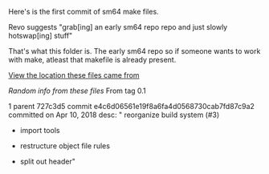 Here's is the first commit of sm64 make files.

Revo suggests "grab[ing] an early sm64 repo repo and just slowly hotswap[ing] stuff"

That's what this folder is. The early sm64 repo so if someone wants to work with make, atleast that makefile is already present.

[View the location these files came from](https://github.com/SM64-TAS-ABC/sm64_source/tree/e4c6d06561e19f8a6fa4d0568730cab7fd87c9a2)

*Random info from these files*
From tag 0.1

1 parent 727c3d5 commit e4c6d06561e19f8a6fa4d0568730cab7fd87c9a2
committed on Apr 10, 2018
desc:
" reorganize build system (#3)

* import tools

* restructure object file rules

* split out header"

